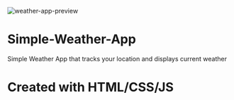 ![weather-app-preview](https://user-images.githubusercontent.com/46385323/92768479-baa65000-f3a0-11ea-8634-f3a0c0498afa.JPG)

# Simple-Weather-App
Simple Weather App that tracks your location and displays current weather
# Created with HTML/CSS/JS
